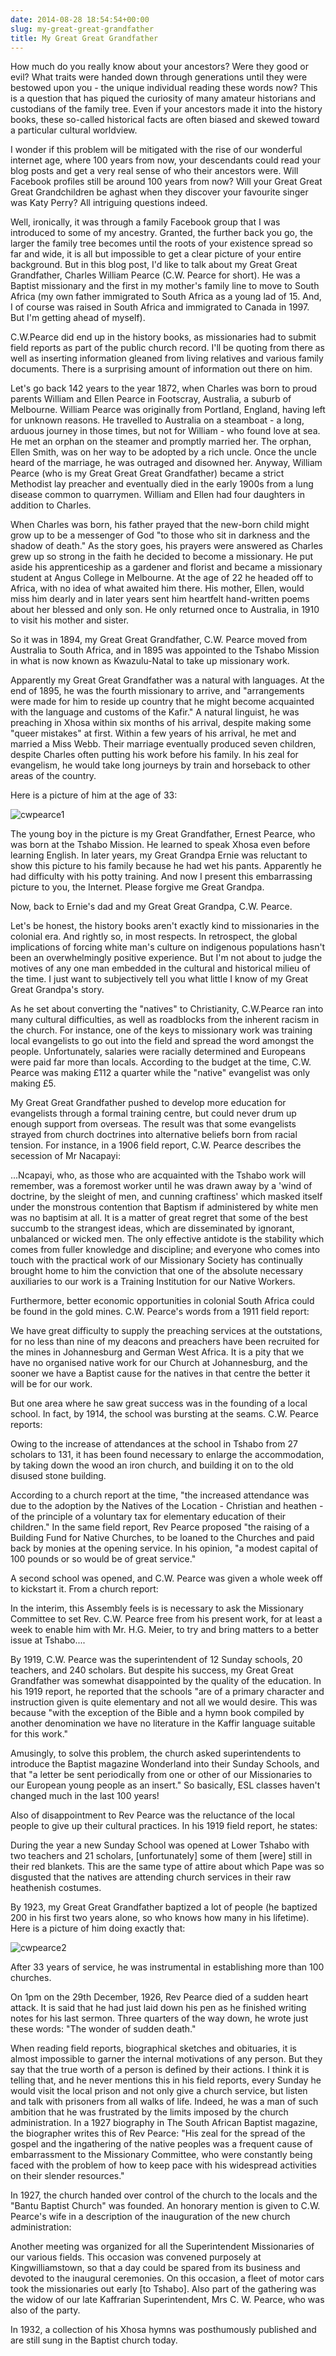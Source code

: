 ```yaml
---
date: 2014-08-28 18:54:54+00:00
slug: my-great-great-grandfather
title: My Great Great Grandfather
---
```


How much do you really know about your ancestors? Were they good or evil? What traits were handed down through generations until they were bestowed upon you - the unique individual reading these words now? This is a question that has piqued the curiosity of many amateur historians and custodians of the family tree. Even if your ancestors made it into the history books, these so-called historical facts are often biased and skewed toward a particular cultural worldview.

I wonder if this problem will be mitigated with the rise of our wonderful internet age, where 100 years from now, your descendants could read your blog posts and get a very real sense of who their ancestors were. Will Facebook profiles still be around 100 years from now? Will your Great Great Great Grandchildren be aghast when they discover your favourite singer was Katy Perry? All intriguing questions indeed.

Well, ironically, it was through a family Facebook group that I was introduced to some of my ancestry. Granted, the further back you go, the larger the family tree becomes until the roots of your existence spread so far and wide, it is all but impossible to get a clear picture of your entire background. But in this blog post, I'd like to talk about my Great Great Grandfather, Charles William Pearce (C.W. Pearce for short). He was a Baptist missionary and the first in my mother's family line to move to South Africa (my own father immigrated to South Africa as a young lad of 15. And, I of course was raised in South Africa and immigrated to Canada in 1997. But I'm getting ahead of myself).

C.W.Pearce did end up in the history books, as missionaries had to submit field reports as part of the public church record. I'll be quoting from there as well as inserting information gleaned from living relatives and various family documents. There is a surprising amount of information out there on him.

Let's go back 142 years to the year 1872, when Charles was born to proud parents William and Ellen Pearce in Footscray, Australia, a suburb of Melbourne. William Pearce was originally from Portland, England, having left for unknown reasons. He travelled to Australia on a steamboat - a long, arduous journey in those times, but not for William - who found love at sea. He met an orphan on the steamer and promptly married her. The orphan, Ellen Smith, was on her way to be adopted by a rich uncle. Once the uncle heard of the marriage, he was outraged and disowned her. Anyway, William Pearce (who is my Great Great Great Grandfather) became a strict Methodist lay preacher and eventually died in the early 1900s from a lung disease common to quarrymen. William and Ellen had four daughters in addition to Charles.

When Charles was born, his father prayed that the new-born child might grow up to be a messenger of God "to those who sit in darkness and the shadow of death." As the story goes, his prayers were answered as Charles grew up so strong in the faith he decided to become a missionary. He put aside his apprenticeship as a gardener and florist and became a missionary student at Angus College in Melbourne. At the age of 22 he headed off to Africa, with no idea of what awaited him there. His mother, Ellen, would miss him dearly and in later years sent him heartfelt hand-written poems about her blessed and only son. He only returned once to Australia, in 1910 to visit his mother and sister.

So it was in 1894, my Great Great Grandfather, C.W. Pearce moved from Australia to South Africa, and in 1895 was appointed to the Tshabo Mission in what is now known as Kwazulu-Natal to take up missionary work.

Apparently my Great Great Grandfather was a natural with languages. At the end of 1895, he was the fourth missionary to arrive, and "arrangements were made for him to reside up country that he might become acquainted with the language and customs of the Kafir." A natural linguist, he was preaching in Xhosa within six months of his arrival, despite making some "queer mistakes" at first. Within a few years of his arrival, he met and married a Miss Webb. Their marriage eventually produced seven children, despite Charles often putting his work before his family. In his zeal for evangelism, he would take long journeys by train and horseback to other areas of the country.

Here is a picture of him at the age of 33:

![cwpearce1](http://wordbitarchives.files.wordpress.com/2014/08/cwpearce1.jpg)

The young boy in the picture is my Great Grandfather, Ernest Pearce, who was born at the Tshabo Mission. He learned to speak Xhosa even before learning English. In later years, my Great Grandpa Ernie was reluctant to show this picture to his family because he had wet his pants. Apparently he had difficulty with his potty training. And now I present this embarrassing picture to you, the Internet. Please forgive me Great Grandpa.

Now, back to Ernie's dad and my Great Great Grandpa, C.W. Pearce.

Let's be honest, the history books aren't exactly kind to missionaries in the colonial era. And rightly so, in most respects. In retrospect, the global implications of forcing white man's culture on indigenous populations hasn't been an overwhelmingly positive experience. But I'm not about to judge the motives of any one man embedded in the cultural and historical milieu of the time. I just want to subjectively tell you what little I know of my Great Great Grandpa's story.

As he set about converting the "natives" to Christianity, C.W.Pearce ran into many cultural difficulties, as well as roadblocks from the inherent racism in the church. For instance, one of the keys to missionary work was training local evangelists to go out into the field and spread the word amongst the people. Unfortunately, salaries were racially determined and Europeans were paid far more than locals. According to the budget at the time, C.W. Pearce was making £112 a quarter while the "native" evangelist was only making £5.

My Great Great Grandfather pushed to develop more education for evangelists through a formal training centre, but could never drum up enough support from overseas. The result was that some evangelists strayed from church doctrines into alternative beliefs born from racial tension. For instance, in a 1906 field report, C.W. Pearce describes the secession of Mr Nacapayi:

...Ncapayi, who, as those who are acquainted with the Tshabo work will remember, was a foremost worker until he was drawn away by a 'wind of doctrine, by the sleight of men, and cunning craftiness' which masked itself under the monstrous contention that Baptism if administered by white men was no baptisim at all. It is a matter of great regret that some of the best succumb to the strangest ideas, which are disseminated by ignorant, unbalanced or wicked men. The only effective antidote is the stability which comes from fuller knowledge and discipline; and everyone who comes into touch with the practical work of our Missionary Society has continually brought home to him the conviction that one of the absolute necessary auxiliaries to our work is a Training Institution for our Native Workers.

Furthermore, better economic opportunities in colonial South Africa could be found in the gold mines. C.W. Pearce's words from a 1911 field report:

We have great difficulty to supply the preaching services at the outstations, for no less than nine of my deacons and preachers have been recruited for the mines in Johannesburg and German West Africa. It is a pity that we have no organised native work for our Church at Johannesburg, and the sooner we have a Baptist cause for the natives in that centre the better it will be for our work.

But one area where he saw great success was in the founding of a local school. In fact, by 1914, the school was bursting at the seams. C.W. Pearce reports:

Owing to the increase of attendances at the school in Tshabo from 27 scholars to 131, it has been found necessary to enlarge the accommodation, by taking down the wood an iron church, and building it on to the old disused stone building.

According to a church report at the time, "the increased attendance was due to the adoption by the Natives of the Location - Christian and heathen - of the principle of a voluntary tax for elementary education of their children." In the same field report, Rev Pearce proposed "the raising of a Building Fund for Native Churches, to be loaned to the Churches and paid back by monies at the opening service. In his opinion, "a modest capital of 100 pounds or so would be of great service."

A second school was opened, and C.W. Pearce was given a whole week off to kickstart it. From a church report:

In the interim, this Assembly feels is is necessary to ask the Missionary Committee to set Rev. C.W. Pearce free from his present work, for at least a week to enable him with Mr. H.G. Meier, to try and bring matters to a better issue at Tshabo....

By 1919, C.W. Pearce was the superintendent of 12 Sunday schools, 20 teachers, and 240 scholars. But despite his success, my Great Great Grandfather was somewhat disappointed by the quality of the education. In his 1919 report, he reported that the schools "are of a primary character and instruction given is quite elementary and not all we would desire. This was because "with the exception of the Bible and a hymn book compiled by another denomination we have no literature in the Kaffir language suitable for this work."

Amusingly, to solve this problem, the church asked superintendents to introduce the Baptist magazine Wonderland into their Sunday Schools, and that "a letter be sent periodically from one or other of our Missionaries to our European young people as an insert." So basically, ESL classes haven't changed much in the last 100 years!

Also of disappointment to Rev Pearce was the reluctance of the local people to give up their cultural practices. In his 1919 field report, he states:

During the year a new Sunday School was opened at Lower Tshabo with two teachers and 21 scholars, [unfortunately] some of them [were] still in their red blankets. This are the same type of attire about which Pape was so disgusted that the natives are attending church services in their raw heathenish costumes.

By 1923, my Great Great Grandfather baptized a lot of people (he baptized 200 in his first two years alone, so who knows how many in his lifetime). Here is a picture of him doing exactly that:

![cwpearce2](http://wordbitarchives.files.wordpress.com/2014/08/cwpearce2.jpg)

After 33 years of service, he was instrumental in establishing more than 100 churches.

On 1pm on the 29th December, 1926, Rev Pearce died of a sudden heart attack. It is said that he had just laid down his pen as he finished writing notes for his last sermon. Three quarters of the way down, he wrote just these words: "The wonder of sudden death."

When reading field reports, biographical sketches and obituaries, it is almost impossible to garner the internal motivations of any person. But they say that the true worth of a person is defined by their actions. I think it is telling that, and he never mentions this in his field reports, every Sunday he would visit the local prison and not only give a church service, but listen and talk with prisoners from all walks of life. Indeed, he was a man of such ambition that he was frustrated by the limits imposed by the church administration. In a 1927 biography in The South African Baptist magazine, the biographer writes this of Rev Pearce: "His zeal for the spread of the gospel and the ingathering of the native peoples was a frequent cause of embarrassment to the Missionary Committee, who were constantly being faced with the problem of how to keep pace with his widespread activities on their slender resources."

In 1927, the church handed over control of the church to the locals and the "Bantu Baptist Church" was founded. An honorary mention is given to C.W. Pearce's wife in a description of the inauguration of the new church administration:

Another meeting was organized for all the Superintendent Missionaries of our various fields. This occasion was convened purposely at Kingwilliamstown, so that a day could be spared from its business and devoted to the inaugural ceremonies. On this occasion, a fleet of motor cars took the missionaries out early [to Tshabo]. Also part of the gathering was the widow of our late Kaffrarian Superintendent, Mrs C. W. Pearce, who was also of the party.

In 1932, a collection of his Xhosa hymns was posthumously published and are still sung in the Baptist church today.
